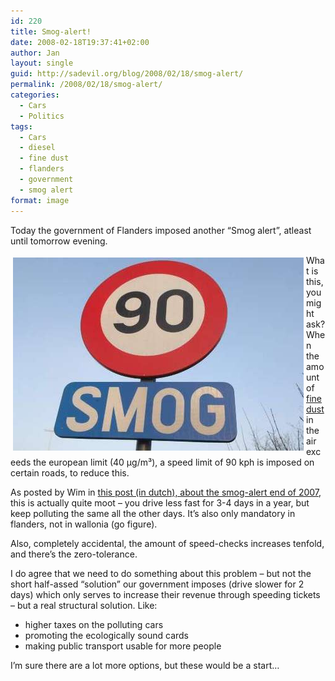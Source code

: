 ```yaml
---
id: 220
title: Smog-alert!
date: 2008-02-18T19:37:41+02:00
author: Jan
layout: single
guid: http://sadevil.org/blog/2008/02/18/smog-alert/
permalink: /2008/02/18/smog-alert/
categories:
  - Cars
  - Politics
tags:
  - Cars
  - diesel
  - fine dust
  - flanders
  - government
  - smog alert
format: image
---
```

Today the government of Flanders imposed another &#8220;Smog alert&#8221;, atleast until tomorrow evening.

<p align="justify">
  <img style="float: left; margin: 4px;" src="/assets/images/2008/02/large_220795.jpg" alt="Smog!" />
</p>

What is this, you might ask?When the amount of <a href="http://en.wikipedia.org/wiki/Particulate" target="_blank">fine dust</a> in the air exceeds the european limit (40 µg/m³), a speed limit of 90 kph is imposed on certain roads, to reduce this.

As posted by Wim in <a href="http://www.wimblog.be/smogalarm/" target="_blank">this post (in dutch), about the smog-alert end of 2007</a>, this is actually quite moot &#8211; you drive less fast for 3-4 days in a year, but keep polluting the same all the other days. It&#8217;s also only mandatory in flanders, not in wallonia (go figure).

Also, completely accidental, the amount of speed-checks increases tenfold, and there&#8217;s the zero-tolerance.

I do agree that we need to do something about this problem &#8211; but not the short half-assed &#8220;solution&#8221; our government imposes (drive slower for 2 days) which only serves to increase their revenue through speeding tickets &#8211; but a real structural solution. Like:

  * higher taxes on the polluting cars
  * promoting the ecologically sound cards
  * making public transport usable for more people

I&#8217;m sure there are a lot more options, but these would be a start&#8230;